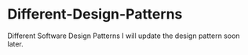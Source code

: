 # Different-Design-Patterns
Different Software Design Patterns
I will update the design pattern soon later.

